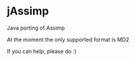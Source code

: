 # jAssimp
Java porting of Assimp


At the moment the only supported format is MD2

If you can help, please do :)

